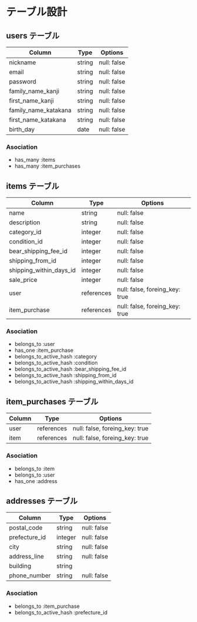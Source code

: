 # テーブル設計

## users テーブル

| Column                | Type    | Options     |
| --------------------- | ------- | ----------- |
| nickname              | string  | null: false |
| email                 | string  | null: false |
| password              | string  | null: false |
| family_name_kanji     | string  | null: false |
| first_name_kanji      | string  | null: false |
| family_name_katakana  | string  | null: false |
| first_name_katakana   | string  | null: false |
| birth_day             | date    | null: false |

### Asociation
- has_many :items
- has_many :item_purchases

## items テーブル

| Column                  | Type       | Options                        |
| ----------------------- | ---------- | ------------------------------ |
| name                    | string     | null: false                    |
| description             | string     | null: false                    |
| category_id             | integer    | null: false                    |
| condition_id            | integer    | null: false                    |
| bear_shipping_fee_id    | integer    | null: false                    | 
| shipping_from_id        | integer    | null: false                    | 
| shipping_within_days_id | integer    | null: false                    | 
| sale_price              | integer    | null: false                    |
| user                    | references | null: false, foreing_key: true |
| item_purchase           | references | null: false, foreing_key: true |

### Asociation
- belongs_to :user
- has_one :item_purchase
- belongs_to_active_hash :category
- belongs_to_active_hash :condition
- belongs_to_active_hash :bear_shipping_fee_id
- belongs_to_active_hash :shipping_from_id
- belongs_to_active_hash :shipping_within_days_id

## item_purchases テーブル

| Column           | Type       | Options                        |
| ---------------- | ---------- |------------------------------- | 
| user             | references | null: false, foreing_key: true |
| item             | references | null: false, foreing_key: true |

### Asociation
- belongs_to :item
- belongs_to :user
- has_one :address

## addresses テーブル

| Column        | Type    | Options     |
| ------------  | ------- | ----------- |
| postal_code   | string  | null: false |
| prefecture_id | integer | null: false |
| city          | string  | null: false |
| address_line  | string  | null: false |
| building      | string  |             |
| phone_number  | string  | null: false |

### Asociation
- belongs_to :item_purchase
- belongs_to_active_hash :prefecture_id
